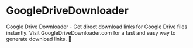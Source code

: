 # GoogleDriveDownloader
Google Drive Downloader - Get direct download links for Google Drive files instantly. Visit GoogleDriveDownloader.com for a fast and easy way to generate download links. 🚀

